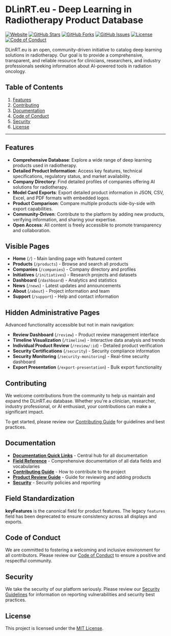 # DLinRT.eu - Deep Learning in Radiotherapy Product Database

[![Website](https://img.shields.io/website?up_message=online&down_message=offline&url=https%3A%2F%2Fdlinrt.eu)](https://dlinrt.eu)
[![GitHub Stars](https://img.shields.io/github/stars/DLinRT-eu/website?style=social)](https://github.com/DLinRT-eu/website/stargazers)
[![GitHub Forks](https://img.shields.io/github/forks/DLinRT-eu/website?style=social)](https://github.com/DLinRT-eu/website/network/members)
[![GitHub Issues](https://img.shields.io/github/issues/DLinRT-eu/website)](https://github.com/DLinRT-eu/website/issues)
[![License](https://img.shields.io/github/license/DLinRT-eu/website)](https://github.com/DLinRT-eu/website/blob/main/LICENSE)
[![Code of Conduct](https://img.shields.io/badge/Code%20of%20Conduct-Contributor%20Covenant-2ea44f)](https://github.com/DLinRT-eu/website/blob/main/CODE_OF_CONDUCT.md)

DLinRT.eu is an open, community-driven initiative to catalog deep learning solutions in radiotherapy. Our goal is to provide a comprehensive, transparent, and reliable resource for clinicians, researchers, and industry professionals seeking information about AI-powered tools in radiation oncology.

## Table of Contents

1. [Features](#features)
2. [Contributing](#contributing)
3. [Documentation](#documentation)
4. [Code of Conduct](#code-of-conduct)
5. [Security](#security)
6. [License](#license)

---

## Features

- **Comprehensive Database**: Explore a wide range of deep learning products used in radiotherapy.
- **Detailed Product Information**: Access key features, technical specifications, regulatory status, and market availability.
- **Company Directory**: Find detailed profiles of companies offering AI solutions for radiotherapy.
- **Model Card Exports**: Export detailed product information in JSON, CSV, Excel, and PDF formats with embedded logos.
- **Product Comparison**: Compare multiple products side-by-side with export capabilities.
- **Community-Driven**: Contribute to the platform by adding new products, verifying information, and sharing your expertise.
- **Open Access**: All content is freely accessible to promote transparency and collaboration.

## Visible Pages

- **Home** (`/`) - Main landing page with featured content
- **Products** (`/products`) - Browse and search all products
- **Companies** (`/companies`) - Company directory and profiles
- **Initiatives** (`/initiatives`) - Research projects and datasets
- **Dashboard** (`/dashboard`) - Analytics and statistics
- **News** (`/news`) - Latest updates and announcements
- **About** (`/about`) - Project information and team
- **Support** (`/support`) - Help and contact information

## Hidden Administrative Pages

Advanced functionality accessible but not in main navigation:

- **Review Dashboard** (`/review`) - Product review management interface
- **Timeline Visualization** (`/timeline`) - Interactive data analysis and trends
- **Individual Product Review** (`/review/:id`) - Detailed product verification
- **Security Certifications** (`/security`) - Security compliance information
- **Security Monitoring** (`/security-monitoring`) - Real-time security dashboard
- **Export Presentation** (`/export-presentation`) - Bulk export functionality

## Contributing

We welcome contributions from the community to help us maintain and expand the DLinRT.eu database. Whether you're a clinician, researcher, industry professional, or AI enthusiast, your contributions can make a significant impact.

To get started, please review our [Contributing Guide](CONTRIBUTING.md) for guidelines and best practices.

## Documentation

- **[Documentation Quick Links](DOCUMENTATION_LINKS.md)** - Central hub for all documentation
- **[Field Reference](docs/FIELD_REFERENCE.md)** - Comprehensive documentation of all data fields and vocabularies
- **[Contributing Guide](CONTRIBUTING.md)** - How to contribute to the project
- **[Product Review Guide](docs/review/GUIDE.md)** - Guide for reviewing and adding products
- **[Security](SECURITY.md)** - Security policies and reporting

## Field Standardization

**keyFeatures** is the canonical field for product features. The legacy `features` field has been deprecated to ensure consistency across all displays and exports.

## Code of Conduct

We are committed to fostering a welcoming and inclusive environment for all contributors. Please review our [Code of Conduct](CODE_OF_CONDUCT.md) to ensure a positive and respectful community.

## Security

We take the security of our platform seriously. Please review our [Security Guidelines](SECURITY.md) for information on reporting vulnerabilities and security best practices.

## License

This project is licensed under the [MIT License](LICENSE).
